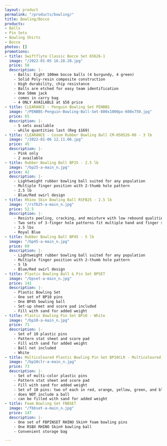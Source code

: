 ```yaml
---
layout: product
permalink: "/products/bowling/"
title: Bowling/Bocce
products:
- Balls
- Pin Sets
- Bowling Shirts
- Bocce
photos: []
promotions:
- title: Swiftflyte Classic Bocce Set 65626-1
  image: "/2022-01-05 16.28.28.jpg"
  price: 58
  description: |-
    - Balls: Eight 100mm bocce balls (4 burgundy, 4 green)
    - Solid Poly-resin composite construction
    - High durability, chip resistance
    - Balls are etched for easy team identification
    - One 50mm jack
    - comes in carry bag
    - 4 ONLY AVAILABLE at $58 price
- title: CLEARANCE - Penguin Bowling Set PENBBS
  image: "/PENBBS-Penguin-Bowling-Ball-Set-800x1000px-600x750.jpg"
  price: 65
  description: |-
    - 5 sets available
    - while quantities last (Reg $169)
- title: CLEARANCE - Cosom Rubber Bowling Ball CM-050526-00 - 3 lb
  image: "/2022-01-06 12.11.06.jpg"
  price: 45
  description: |-
    - Pink only
    - 2 available
- title: Rubber Bowling Ball BP25 - 2.5 lb
  image: "/bp25-a-main_n.jpg"
  price: 42
  description: |-
    - Lightweight rubber bowling ball suited for any population
    - Multiple finger position with 2-thumb hole pattern
    - 2.5 lb
    - Blue/Red swirl design
- title: Rhino Skin Bowling Ball RSFB25 - 2.5 lb
  image: "/rsfb25-a-main_n.jpg"
  price: 52.5
  description: |-
    - Resists peeling, cracking, and moisture with low rebound qualities
    - Two sets of 3-finger hole patterns fit multiple hand and finger sizes
    - 2.5 lbs
    - Royal Blue
- title: Rubber Bowling Ball BP45 - 5 lb
  image: "/bp45-a-main_n.jpg"
  price: 69
  description: |-
    - Lightweight rubber bowling ball suited for any population
    - Multiple finger position with 2-thumb hole pattern
    - 5 lb
    - Blue/Red swirl design
- title: Plastic Bowling Ball & Pin Set BPSET
  image: "/bpset-a-main_n.jpg"
  price: 141
  description: |-
    - Plastic Bowling Set
    - One set of BP10 pins
    - One BP45 bowling ball
    - Set-up sheet and score pad included
    - Fill with sand for added weight
- title: Plastic Bowling Pin Set BP10 - White
  image: "/bp10-a-main_n.jpg"
  price: 71
  description: |-
    - Set of 10 plastic pins
    - Pattern stat sheet and score pad
    - Fill with sand for added weight
    - Ball not included
    - White
- title: Multicoloured Plastic Bowling Pin Set BP10CLR - Multicoloured
  image: "/bp10clr-a-main_n.jpg"
  price: 73
  description: |-
    - Set of multi-color plastic pins
    - Pattern stat sheet and score pad
    - Fill with sand for added weight
    - Set of 10 pins: two of each in red, orange, yellow, green, and blue
    - does NOT include a ball
    - can be filled with sand for added weight
- title: Foam Bowling Set FBBSET
  image: "/fbbset-a-main_n.jpg"
  price: 147
  description: |-
    - One set of FBPINSET RHINO Skin® foam bowling pins
    - One RSBX RHINO Skin® bowling ball
    - Convenient storage bag

---
```

